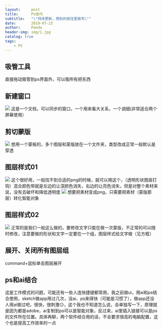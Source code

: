 ```yaml
---
layout:     post
title:      Ps技巧
subtitle:   "\"持续更新，想到的就往里面写\""
date:       2019-07-23
author:     Panda
header-img: img/1.jpg
catalog: true
tags:
    - PS
---
```

## 吸管工具
直接拖动吸管到ps界面外，可以吸所有把东西

## 新建窗口
![](http://ww4.sinaimg.cn/large/006tNc79ly1g59yphifavj30up0kb0u9.jpg)
这是一个文档，可以同步的窗口，一个用来看大关系，一个调细(非常适合两个屏幕使用）

## 剪切蒙版
![](http://ww3.sinaimg.cn/large/006tNc79ly1g5a5qjbz3jj30pu0qcwft.jpg)
想用一个蒙板的，多个图层和蒙版放在一个文件夹，类型改成正常一般默认是穿透

## 图层样式01
![](http://ww1.sinaimg.cn/large/006tNc79ly1g5a64v0ql4j31dr0u0b29.jpg)
这个很好用，一般找不到合适的png的时候，就可以用这个，（透明形状图层打钩）混合颜色带就是左边的让深颜色消失，右边的让亮色消失，但是对整个素材来说，没有去破坏和降低透明度
![](http://ww1.sinaimg.cn/large/006tNc79ly1g5a6am9qdtj30vr0j2dh4.jpg)
想要把素材变成png，只需要把素材（蒙版那层）转化智能对象

## 图层样式02
![](http://ww1.sinaimg.cn/large/006tNc79ly1g5a6ipld0kj30t20lit9m.jpg)
正常的是我们一般这么做的，要修改文字只能在做一次蒙版，不正常的可以随时修改，注意要做的形状和文字一定要在一个组，图层样式给文字做（见方框）

## 展开、关闭所有图层组
command+鼠标单击图层展开

## ps和ai结合
这是工作模式的问题，可能还有一些人连快捷键都常用，我之前做ui，用ai和ps结合使用，sketch做app用过几次，没ai、ps来得快（可能是习惯了），做app还没人用ai做过吧，很快，很刺激😏，这个我也不知道怎么说，会单独写一下，原理就是因为都是adobe，ai复制到ps可以是智能对象，反过来，ai里插入链接可以是ps的文件所在位置。具体再聊，两个软件结合用的话，不会要求很高的电脑配置，这个也是提高工作效率的一点

